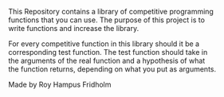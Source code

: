 
This Repository contains a library of competitive programming  
functions that you can use. The purpose of this project is to  
write functions and increase the library.

For every competitive function in this library should it be a  
corresponding test function. The test function should take in  
the arguments of the real function and a hypothesis of what  
the function returns, depending on what you put as arguments.

Made by Roy Hampus Fridholm
